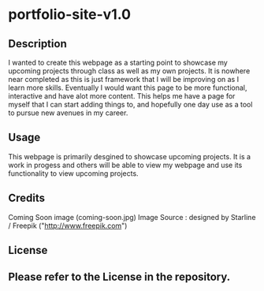 # portfolio-site-v1.0


## Description

I wanted to create this webpage as a starting point to showcase my upcoming projects through class as well as my own projects. It is nowhere near completed as this is just framework that I will be improving on as I learn more skills. Eventually I would want this page to be more functional, interactive and have alot more content. This helps me have a page for myself that I can start adding things to, and hopefully one day use as a tool to pursue new avenues in my career.


## Usage

This webpage is primarily desgined to showcase upcoming projects. It is a work in progess and others will be able to view my webpage and use its functionality to view upcoming projects.

## Credits

Coming Soon image (coming-soon.jpg)
Image Source : designed by Starline / Freepik ("http://www.freepik.com")


## License

Please refer to the License in the repository.
---
